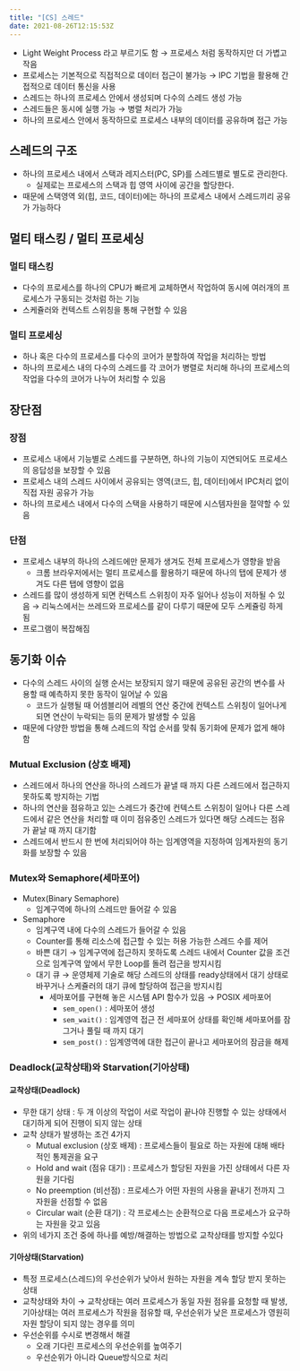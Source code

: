 ```yaml
---
title: "[CS] 스레드"
date: 2021-08-26T12:15:53Z
---
```


- Light Weight Process 라고 부르기도 함 → 프로세스 처럼 동작하지만 더 가볍고 작음
- 프로세스는 기본적으로 직접적으로 데이터 접근이 불가능 → IPC 기법을 활용해 간접적으로 데이터 통신을 사용
- 스레드는 하나의 프로세스 안에서 생성되며 다수의 스레드 생성 가능
- 스레드들은 동시에 실행 가능 → 병렬 처리가 가능
- 하나의 프로세스 안에서 동작하므로 프로세스 내부의 데이터를 공유하며 접근 가능

## 스레드의 구조

- 하나의 프로세스 내에서 스택과 레지스터(PC, SP)를 스레드별로 별도로 관리한다.
    - 실제로는 프로세스의 스택과 힙 영역 사이에 공간을 할당한다.
- 때문에 스택영역 외(힙, 코드, 데이터)에는 하나의 프로세스 내에서 스레드끼리 공유가 가능하다

## 멀티 태스킹 / 멀티 프로세싱

### 멀티 태스킹

- 다수의 프로세스를 하나의 CPU가 빠르게 교체하면서 작업하여 동시에 여러개의 프로세스가 구동되는 것처럼 하는 기능
- 스케쥴러와 컨텍스트 스위칭을 통해 구현할 수 있음

### 멀티 프로세싱

- 하나 혹은 다수의 프로세스를 다수의 코어가 분할하여 작업을 처리하는 방법
- 하나의 프로세스 내의 다수의 스레드를 각 코어가 병렬로 처리해 하나의 프로세스의 작업을 다수의 코어가 나누어 처리할 수 있음

## 장단점

### 장점

- 프로세스 내에서 기능별로 스레드를 구분하면, 하나의 기능이 지연되어도 프로세스의 응답성을 보장할 수 있음
- 프로세스 내의 스레드 사이에서 공유되는 영역(코드, 힙, 데이터)에서 IPC처리 없이 직접 자원 공유가 가능
- 하나의 프로세스 내에서 다수의 스택을 사용하기 때문에 시스템자원을 절약할 수 있음

### 단점

- 프로세스 내부의 하나의 스레드에만 문제가 생겨도 전체 프로세스가 영향을 받음
    - 크롬 브라우저에서는 멀티 프로세스를 활용하기 때문에 하나의 탭에 문제가 생겨도 다른 탭에 영향이 없음
- 스레드를 많이 생성하게 되면 컨텍스트 스위칭이 자주 일어나 성능이 저하될 수 있음 → 리눅스에서는 쓰레드와 프로세스를 같이 다루기 때문에 모두 스케쥴링 하게 됨
- 프로그램이 복잡해짐

## 동기화 이슈

- 다수의 스레드 사이의 실행 순서는 보장되지 않기 때문에 공유된 공간의 변수를 사용할 때 예측하지 못한 동작이 일어날 수 있음
    - 코드가 실행될 때 어셈블리어 레벨의 연산 중간에 컨텍스트 스위칭이 일어나게 되면 연산이 누락되는 등의 문제가 발생할 수 있음
- 때문에 다양한 방법을 통해 스레드의 작업 순서를 맞춰 동기화에 문제가 없게 해야함

### Mutual Exclusion (상호 배제)

- 스레드에서 하나의 연산을 하나의 스레드가 끝낼 때 까지 다른 스레드에서 접근하지 못하도록 방지하는 기법
- 하나의 연산을 점유하고 있는 스레드가 중간에 컨텍스트 스위칭이 일어나 다른 스레드에서 같은 연산을 처리할 때 이미 점유중인 스레드가 있다면 해당 스레드는 점유가 끝날 때 까지 대기함
- 스레드에서 반드시 한 번에 처리되어야 하는 임계영역을 지정하여 임계자원의 동기화를 보장할 수 있음

### Mutex와 Semaphore(세마포어)

- Mutex(Binary Semaphore)
    - 임계구역에 하나의 스레드만 들어갈 수 있음
- Semaphore
    - 임계구역 내에 다수의 스레드가 들어갈 수 있음
    - Counter를 통해 리소스에 접근할 수 있는 허용 가능한 스레드 수를 제어
    - 바쁜 대기 → 임계구역에 접근하지 못하도록 스레드 내에서 Counter 값을 조건으로 임계구역 앞에서 무한 Loop를 돌려 접근을 방지시킴
    - 대기 큐 → 운영체제 기술로 해당 스레드의 상태를 ready상태에서 대기 상태로 바꾸거나 스케쥴러의 대기 큐에 할당하여 접근을 방지시킴
        - 세마포어를 구현해 놓은 시스템 API 함수가 있음 → POSIX 세마포어
            - `sem_open()` : 세마포어 생성
            - `sem_wait()` : 임계영역 접근 전 세마포어 상태를 확인해 세마포어를 잠그거나 풀릴 때 까지 대기
            - `sem_post()` : 임계영역에 대한 접근이 끝나고 세마포어의 잠금을 해제

### Deadlock(교착상태)와 Starvation(기아상태)

#### 교착상태(Deadlock)

- 무한 대기 상태 : 두 개 이상의 작업이 서로 작업이 끝나야 진행할 수 있는 상태에서 대기하게 되어 진행이 되지 않는 상태
- 교착 상태가 발생하는 조건 4가지
    - Mutual exclusion (상호 배제) : 프로세스들이 필요로 하는 자원에 대해 배타적인 통제권을 요구
    - Hold and wait (점유 대기) : 프로세스가 할당된 자원을 가진 상태에서 다른 자원을 기다림
    - No preemption (비선점) : 프로세스가 어떤 자원의 사용을 끝내기 전까지 그 자원을 선점할 수 없음
    - Circular wait (순환 대기) : 각 프로세스는 순환적으로 다음 프로세스가 요구하는 자원을 갖고 있음
- 위의 네가지 조건 중에 하나를 예방/해결하는 방법으로 교착상태를 방지할 수있다

#### 기아상태(Starvation)

- 특정 프로세스(스레드)의 우선순위가 낮아서 원하는 자원을 계속 할당 받지 못하는 상태
- 교착상태와 차이 → 교착상태는 여러 프로세스가 동일 자원 점유를 요청할 때 발생, 기아상태는 여러 프로세스가 작원을 점유할 때, 우선순위가 낮은 프로세스가 영원히 자원 할당이 되지 않는 경우를 의미
- 우선순위를 수시로 변경해서 해결
    - 오래 기다린 프로세스의 우선순위를 높여주기
    - 우선순위가 아니라 Queue방식으로 처리